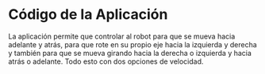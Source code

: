 # Código de la Aplicación

La aplicación permite que controlar al robot para que se mueva hacia adelante y atrás, para que rote en su propio eje hacia la izquierda y derecha y también para que se mueva girando hacia la derecha o izquierda y hacia atrás o adelante. Todo esto con dos opciones de velocidad.

